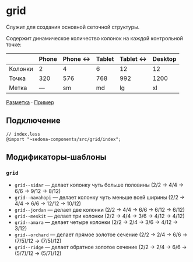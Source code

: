 # grid

Служит для создания основной сеточной структуры.

Содержит динамическое количество колонок на каждой контрольной точке:

|         | Phone | Phone ↔ | Tablet | Tablet ↔ | Desktop |
| ------- | ----- | ------- | ------ | -------- | ------- |
| Колонки | 2     | 4       | 6      | 12       | 12      |
| Точка   | 320   | 576     | 768    | 992      | 1200    |
| Метка   | —     | sm      | md     | lg       | xl      |

[Разметка](https://github.com/getsedona/sedona-components/blob/master/src/grid/examples.html) · [Пример](https://getsedona.github.io/sedona-components/grid.html)

## Подключение

```less
// index.less
@import "~sedona-components/src/grid/index";
```

## Модификаторы-шаблоны

### `grid`

* `grid--sidar` — делает колонку чуть больше половины (2/2 → 4/4 → 6/6 → 9/12 → 8/12)
* `grid--navahopi` — делает колонку чуть меньше всей ширины (2/2 → 4/4 → 6/6 → 12/12 → 10/12)
* `grid--jordan` — делает две колонки (2/2 → 4/4 → 6/6 → 6/12 → 6/12)
* `grid--meskit` — делает три колонки (2/2 → 4/4 → 3/6 → 4/12 → 4/12)
* `grid--amara` — делает четыре колонки (2/2 → 2/4 → 3/6 → 4/12 → 3/12)
* `grid--orchard` — делает прямое золотое сечение (2/2 → 2/4 → 6/6 → (7/5)/12 → (7/5)/12)
* `grid--ridge` — делает обратное золотое сечение (2/2 → 2/4 → 6/6 → (5/7)/12 → (5/7)/12)
